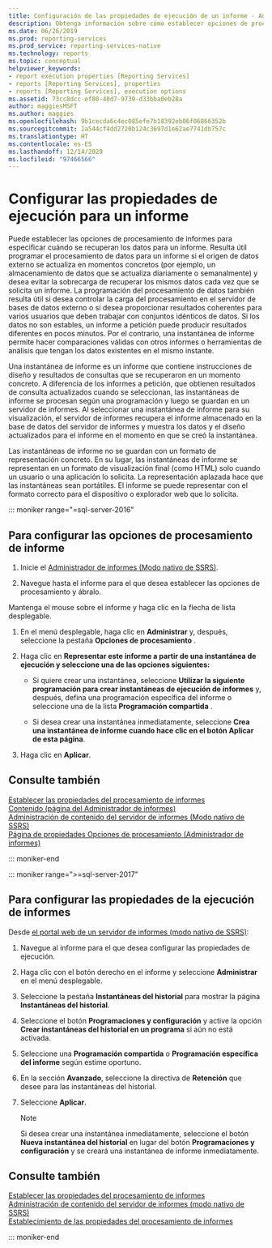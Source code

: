 ```yaml
---
title: Configuración de las propiedades de ejecución de un informe - Administrador de informes | Microsoft Docs
description: Obtenga información sobre cómo establecer opciones de procesamiento de informes para especificar cuándo se deben recuperar los datos de informe para evitar la sobrecarga de recuperar los mismos datos cada vez que se solicita un informe.
ms.date: 06/26/2019
ms.prod: reporting-services
ms.prod_service: reporting-services-native
ms.technology: reports
ms.topic: conceptual
helpviewer_keywords:
- report execution properties [Reporting Services]
- reports [Reporting Services], properties
- reports [Reporting Services], execution options
ms.assetid: 73cc8dcc-ef80-40d7-9739-d33bba0eb28a
author: maggiesMSFT
ms.author: maggies
ms.openlocfilehash: 9b1cecda6c4ec085efe7b18392eb06f06866352b
ms.sourcegitcommit: 1a544cf4dd2720b124c3697d1e62ae7741db757c
ms.translationtype: HT
ms.contentlocale: es-ES
ms.lasthandoff: 12/14/2020
ms.locfileid: "97466566"
---
```

# <a name="configure-execution-properties-for-a-report"></a>Configurar las propiedades de ejecución para un informe
  Puede establecer las opciones de procesamiento de informes para especificar cuándo se recuperan los datos para un informe. Resulta útil programar el procesamiento de datos para un informe si el origen de datos externo se actualiza en momentos concretos (por ejemplo, un almacenamiento de datos que se actualiza diariamente o semanalmente) y desea evitar la sobrecarga de recuperar los mismos datos cada vez que se solicita un informe. La programación del procesamiento de datos también resulta útil si desea controlar la carga del procesamiento en el servidor de bases de datos externo o si desea proporcionar resultados coherentes para varios usuarios que deben trabajar con conjuntos idénticos de datos. Si los datos no son estables, un informe a petición puede producir resultados diferentes en pocos minutos. Por el contrario, una instantánea de informe permite hacer comparaciones válidas con otros informes o herramientas de análisis que tengan los datos existentes en el mismo instante.  
  
 Una instantánea de informe es un informe que contiene instrucciones de diseño y resultados de consultas que se recuperaron en un momento concreto. A diferencia de los informes a petición, que obtienen resultados de consulta actualizados cuando se seleccionan, las instantáneas de informe se procesan según una programación y luego se guardan en un servidor de informes. Al seleccionar una instantánea de informe para su visualización, el servidor de informes recupera el informe almacenado en la base de datos del servidor de informes y muestra los datos y el diseño actualizados para el informe en el momento en que se creó la instantánea.  
  
 Las instantáneas de informe no se guardan con un formato de representación concreto. En su lugar, las instantáneas de informe se representan en un formato de visualización final (como HTML) solo cuando un usuario o una aplicación lo solicita. La representación aplazada hace que las instantáneas sean portátiles. El informe se puede representar con el formato correcto para el dispositivo o explorador web que lo solicita.  

::: moniker range="=sql-server-2016"
  
## <a name="to-configure-report-processing-options"></a>Para configurar las opciones de procesamiento de informe  
  
1.  Inicie el [Administrador de informes &#40;Modo nativo de SSRS&#41;](../web-portal-ssrs-native-mode.md).  
  
2.  Navegue hasta el informe para el que desea establecer las opciones de procesamiento y ábralo.  
  
 Mantenga el mouse sobre el informe y haga clic en la flecha de lista desplegable.  
  
1.  En el menú desplegable, haga clic en **Administrar** y, después, seleccione la pestaña **Opciones de procesamiento** .  
  
2.  Haga clic en **Representar este informe a partir de una instantánea de ejecución y seleccione una de las opciones siguientes:**  
  
    -   Si quiere crear una instantánea, seleccione **Utilizar la siguiente programación para crear instantáneas de ejecución de informes** y, después, defina una programación específica del informe o seleccione una de la lista **Programación compartida** .  
  
    -   Si desea crear una instantánea inmediatamente, seleccione **Crea una instantánea de informe cuando hace clic en el botón Aplicar de esta página**.  
  
3.  Haga clic en **Aplicar**.  
  
## <a name="see-also"></a>Consulte también  
 [Establecer las propiedades del procesamiento de informes](../../reporting-services/report-server/set-report-processing-properties.md)   
 [Contenido &#40;página del Administrador de informes&#41;](/previous-versions/sql/sql-server-2016/ms186470(v=sql.130))   
 [Administración de contenido del servidor de informes &#40;Modo nativo de SSRS&#41;](../../reporting-services/report-server/report-server-content-management-ssrs-native-mode.md)   
 [Página de propiedades Opciones de procesamiento &#40;Administrador de informes&#41;](/previous-versions/sql/sql-server-2016/ms178821(v=sql.130))  
  
::: moniker-end

::: moniker range=">=sql-server-2017"
  
## <a name="to-configure-report-execution-properties"></a>Para configurar las propiedades de la ejecución de informes  
  
Desde [el portal web de un servidor de informes (modo nativo de SSRS)](../../reporting-services/web-portal-ssrs-native-mode.md):  
  
1. Navegue al informe para el que desea configurar las propiedades de ejecución.  
  
2. Haga clic con el botón derecho en el informe y seleccione **Administrar** en el menú desplegable.

3. Seleccione la pestaña **Instantáneas del historial** para mostrar la página **Instantáneas del historial**.  
  
4. Seleccione el botón **Programaciones y configuración** y active la opción **Crear instantáneas del historial en un programa** si aún no está activada.
  
5. Seleccione una **Programación compartida** o **Programación específica del informe** según estime oportuno.  
  
6. En la sección **Avanzado**, seleccione la directiva de **Retención** que desee para las instantáneas del historial.  
  
7. Seleccione **Aplicar**.  
  
   >[!NOTE]
   >Si desea crear una instantánea inmediatamente, seleccione el botón **Nueva instantánea del historial** en lugar del botón **Programaciones y configuración** y se creará una instantánea de informe inmediatamente.  
  
## <a name="see-also"></a>Consulte también  
 [Establecer las propiedades del procesamiento de informes](../../reporting-services/report-server/set-report-processing-properties.md)   
 [Administración de contenido del servidor de informes (modo nativo de SSRS)](../../reporting-services/report-server/report-server-content-management-ssrs-native-mode.md)   
 [Establecimiento de las propiedades del procesamiento de informes](../../reporting-services/report-server/set-report-processing-properties.md)   

::: moniker-end